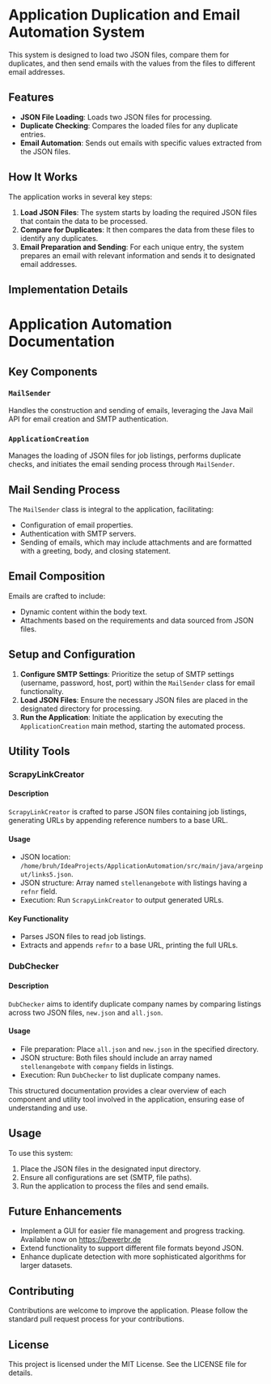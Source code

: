 # Application Duplication and Email Automation System

This system is designed to load two JSON files, compare them for duplicates, and then send emails with the values from the files to different email addresses.

## Features

- **JSON File Loading**: Loads two JSON files for processing.
- **Duplicate Checking**: Compares the loaded files for any duplicate entries.
- **Email Automation**: Sends out emails with specific values extracted from the JSON files.

## How It Works

The application works in several key steps:

1. **Load JSON Files**: The system starts by loading the required JSON files that contain the data to be processed.
2. **Compare for Duplicates**: It then compares the data from these files to identify any duplicates.
3. **Email Preparation and Sending**: For each unique entry, the system prepares an email with relevant information and sends it to designated email addresses.

## Implementation Details


# Application Automation Documentation

## Key Components

### `MailSender`
Handles the construction and sending of emails, leveraging the Java Mail API for email creation and SMTP authentication.

### `ApplicationCreation`
Manages the loading of JSON files for job listings, performs duplicate checks, and initiates the email sending process through `MailSender`.

## Mail Sending Process

The `MailSender` class is integral to the application, facilitating:

- Configuration of email properties.
- Authentication with SMTP servers.
- Sending of emails, which may include attachments and are formatted with a greeting, body, and closing statement.

## Email Composition

Emails are crafted to include:

- Dynamic content within the body text.
- Attachments based on the requirements and data sourced from JSON files.

## Setup and Configuration

1. **Configure SMTP Settings**: Prioritize the setup of SMTP settings (username, password, host, port) within the `MailSender` class for email functionality.
2. **Load JSON Files**: Ensure the necessary JSON files are placed in the designated directory for processing.
3. **Run the Application**: Initiate the application by executing the `ApplicationCreation` main method, starting the automated process.

## Utility Tools

### ScrapyLinkCreator

#### Description
`ScrapyLinkCreator` is crafted to parse JSON files containing job listings, generating URLs by appending reference numbers to a base URL.

#### Usage

- JSON location: `/home/bruh/IdeaProjects/ApplicationAutomation/src/main/java/argeinput/links5.json`.
- JSON structure: Array named `stellenangebote` with listings having a `refnr` field.
- Execution: Run `ScrapyLinkCreator` to output generated URLs.

#### Key Functionality

- Parses JSON files to read job listings.
- Extracts and appends `refnr` to a base URL, printing the full URLs.

### DubChecker

#### Description
`DubChecker` aims to identify duplicate company names by comparing listings across two JSON files, `new.json` and `all.json`.

#### Usage

- File preparation: Place `all.json` and `new.json` in the specified directory.
- JSON structure: Both files should include an array named `stellenangebote` with `company` fields in listings.
- Execution: Run `DubChecker` to list duplicate company names.

This structured documentation provides a clear overview of each component and utility tool involved in the application, ensuring ease of understanding and use.










## Usage

To use this system:

1. Place the JSON files in the designated input directory.
2. Ensure all configurations are set (SMTP, file paths).
3. Run the application to process the files and send emails.

## Future Enhancements

- Implement a GUI for easier file management and progress tracking. Available now on https://bewerbr.de
- Extend functionality to support different file formats beyond JSON.
- Enhance duplicate detection with more sophisticated algorithms for larger datasets.

## Contributing

Contributions are welcome to improve the application. Please follow the standard pull request process for your contributions.

## License

This project is licensed under the MIT License. See the LICENSE file for details.

